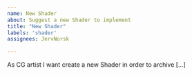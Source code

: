 ```yaml
---
name: New Shader
about: Suggest a new Shader to implement
title: "New Shader"
labels: 'shader'
assignees: JervNorsk

---
```

As CG artist I want create a new Shader in order to archive [...]
